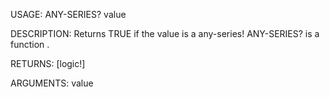 USAGE:
     ANY-SERIES? value 

DESCRIPTION:
     Returns TRUE if the value is a any-series!
     ANY-SERIES? is a function .

RETURNS: [logic!]

ARGUMENTS:
    value
